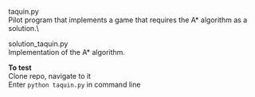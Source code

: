 taquin.py\
    Pilot program that implements a game that requires the A* algorithm as a solution.\\
    
solution_taquin.py\
    Implementation of the A* algorithm.
    
**To test**\
Clone repo, navigate to it\
Enter `python taquin.py` in command line
